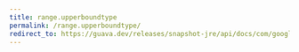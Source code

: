 ```yaml
---
title: range.upperboundtype
permalink: /range.upperboundtype/
redirect_to: https://guava.dev/releases/snapshot-jre/api/docs/com/google/common/collect/Range.html#upperBoundType--
---
```


